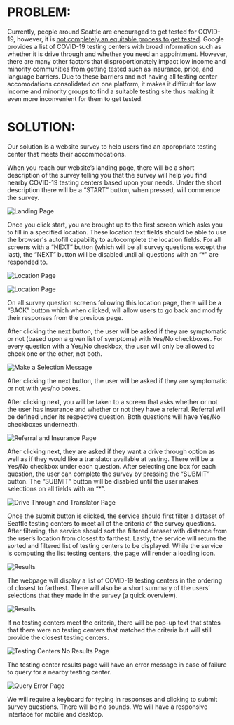 # PROBLEM: #
Currently, people around Seattle are encouraged to get tested for COVID-19, however, it is [not completely an equitable process to get tested](https://www.kff.org/coronavirus-covid-19/issue-brief/low-income-and-communities-of-color-at-higher-risk-of-serious-illness-if-infected-with-coronavirus/). Google provides a list of COVID-19 testing centers with broad information such as whether it is drive through and whether you need an appointment. However, there are many other factors that disproportionately impact low income and minority communities from getting tested such as insurance, price, and language barriers. Due to these barriers and not having all testing center accomodations consolidated on one platform, it makes it difficult for low income and minority groups to find a suitable testing site thus making it even more inconvenient for them to get tested. 


# SOLUTION: #
Our solution is a website survey to help users find an appropriate testing center that meets their accommodations. 

When you reach our website’s landing page, there will be a short description of the survey telling you that the survey will help you find nearby COVID-19 testing centers based upon your needs. Under the short description there will be a “START” button, when pressed, will commence the survey.

![Landing Page](./design-spec-images/landing-page.png)

Once you click start, you are brought up to the first screen which asks you to fill in a specified location. These location text fields should be able to use the browser's autofill capability to autocomplete the location fields. For all screens with a “NEXT” button (which will be all survey questions except the last), the “NEXT” button will be disabled until all questions with an “*” are responded to. 

![Location Page](./design-spec-images/address.png)

![Location Page](./design-spec-images/address-button-disabled.png)

On all survey question screens following this location page, there will be a “BACK” button which when clicked, will allow users to go back and modify their responses from the previous page.

After clicking the next button, the user will be asked if they are symptomatic or not (based upon a given list of symptoms) with Yes/No checkboxes.  For every question with a Yes/No checkbox, the user will only be allowed to check one or the other, not both.

![Make a Selection Message](./design-spec-images/symptomatic.png)

After clicking the next button, the user will be asked if they are symptomatic or not with yes/no boxes.

After clicking next, you will be taken to a screen that asks whether or not the user has insurance and whether or not they have a referral.  Referral will be defined under its respective question.  Both questions will have Yes/No checkboxes underneath.

![Referral and Insurance Page](./design-spec-images/insured-referral.png)

After clicking next, they are asked if they want a drive through option as well as if they would like a translator available at testing.  There will be a Yes/No checkbox under each question.  After selecting one box for each question, the user can complete the survey by pressing the “SUBMIT” button.  The “SUBMIT” button will be disabled until the user makes selections on all fields with an “*”.

![Drive Through and Translator Page](./design-spec-images/drive-through-translator.png)

Once the submit button is clicked, the service should first filter a dataset of Seattle testing centers to meet all of the criteria of the survey questions. After filtering, the service should sort the filtered dataset with distance from the user’s location from closest to farthest. Lastly, the service will return the sorted and filtered list of testing centers to be displayed. While the service is computing the list testing centers, the page will render a loading icon.

![Results](./design-spec-images/results-loading.png)

The webpage will display a list of COVID-19 testing centers in the ordering of closest to farthest. There will also be a short summary of the users’ selections that they made in the survey (a quick overview).

![Results](./design-spec-images/results.png)

If no testing centers meet the criteria, there will be pop-up text that states that there were no testing centers that matched the criteria but will still provide the closest testing centers.

![Testing Centers No Results Page](./design-spec-images/results-no-criteria.png)

The testing center results page will have an error message in case of failure to query for a nearby testing center. 

![Query Error Page](./design-spec-images/results-error.png)

We will require a keyboard for typing in responses and clicking to submit survey questions. There will be no sounds. We will have a responsive interface for mobile and desktop.

